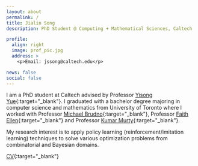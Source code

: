 ```yaml
---
layout: about
permalink: /
title: Jialin Song
description: PhD Student @ Computing + Mathematical Sciences, Caltech

profile:
  align: right
  image: prof_pic.jpg
  address: >
    <p>Email: jssong@caltech.edu</p>

news: false
social: false
---
```


I am a PhD student at Caltech advised by Professor [Yisong Yue](http://www.yisongyue.com/index.php){:target="\_blank"}. I graduated with a bachelor degree majoring in computer science and mathematics from University of Toronto where I worked with Professor [Michael Brudno](http://www.cs.toronto.edu/~brudno/public/){:target="\_blank"}, Professor [Faith Ellen](http://www.cs.toronto.edu/~faith/){:target="\_blank"} and Professor [Kumar Murty](http://murty.math.toronto.edu/){:target="\_blank"}.

My research interest is to apply policy learning (reinforcement/imitation learning) techniques to solve various optimization problems from combinatorial and Bayesian domains.

[CV](https://github.com/jialin-song/jialin-song.github.io/blob/gh-pages/assets/pdf/CV.pdf){:target="\_blank"}




